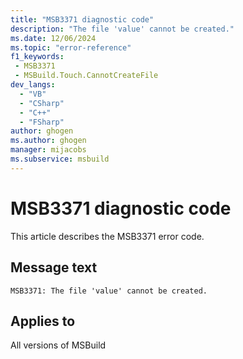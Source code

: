 ```yaml
---
title: "MSB3371 diagnostic code"
description: "The file 'value' cannot be created."
ms.date: 12/06/2024
ms.topic: "error-reference"
f1_keywords:
 - MSB3371
 - MSBuild.Touch.CannotCreateFile
dev_langs:
  - "VB"
  - "CSharp"
  - "C++"
  - "FSharp"
author: ghogen
ms.author: ghogen
manager: mijacobs
ms.subservice: msbuild
---
```


# MSB3371 diagnostic code

<!-- :::ErrorDefinitionDescription::: -->
<!-- :::editable-content name="introDescription"::: -->
This article describes the MSB3371 error code.
<!-- :::editable-content-end::: -->

## Message text

`MSB3371: The file 'value' cannot be created.`

<!-- :::editable-content name="postOutputDescription"::: -->
<!--
{StrBegin="MSB3371: "}
-->
<!-- :::editable-content-end::: -->
<!-- :::ErrorDefinitionDescription-end::: -->

## Applies to

All versions of MSBuild
